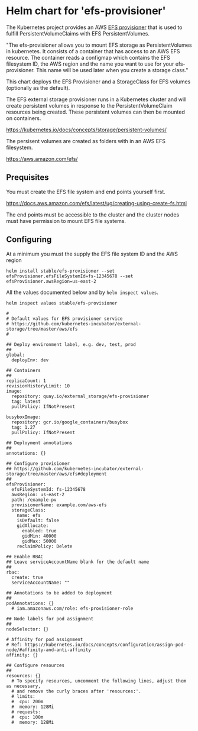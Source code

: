 # Helm chart for 'efs-provisioner'

The Kubernetes project provides an AWS [EFS provisioner](https://github.com/kubernetes-incubator/external-storage/tree/master/aws/efs)
that is used to fulfill PersistentVolumeClaims with EFS PersistentVolumes.

"The efs-provisioner allows you to mount EFS storage as PersistentVolumes in kubernetes.
It consists of a container that has access to an AWS EFS resource. The container reads
a configmap which contains the EFS filesystem ID, the AWS region and the name you want
to use for your efs-provisioner. This name will be used later when you create a storage class."

This chart deploys the EFS Provisioner and a StorageClass for EFS volumes (optionally as the default).

The EFS external storage provisioner runs in a Kubernetes cluster and will create persistent volumes
in response to the PersistentVolumeClaim resources being created. These persistent volumes can then be
mounted on containers.

  https://kubernetes.io/docs/concepts/storage/persistent-volumes/

The persisent volumes are created as folders with in an AWS EFS filesystem.

  https://aws.amazon.com/efs/

## Prequisites

You must create the EFS file system and end points yourself first.

  https://docs.aws.amazon.com/efs/latest/ug/creating-using-create-fs.html

The end points must be accessible to the cluster and the cluster nodes must have
permission to mount EFS file systems.

## Configuring

At a minimum you must the supply the EFS file system ID and the AWS region

```
helm install stable/efs-provisioner --set efsProvisioner.efsFileSystemId=fs-12345678 --set efsProvisioner.awsRegion=us-east-2
```

All the values documented below and by `helm inspect values`.

```
helm inspect values stable/efs-provisioner
```

```
#
# Default values for EFS provisioner service
# https://github.com/kubernetes-incubator/external-storage/tree/master/aws/efs
#

## Deploy environment label, e.g. dev, test, prod
##
global:
  deployEnv: dev

## Containers
##
replicaCount: 1
revisionHistoryLimit: 10
image:
  repository: quay.io/external_storage/efs-provisioner
  tag: latest
  pullPolicy: IfNotPresent

busyboxImage:
  repository: gcr.io/google_containers/busybox
  tag: 1.27
  pullPolicy: IfNotPresent

## Deployment annotations
##
annotations: {}

## Configure provisioner
## https://github.com/kubernetes-incubator/external-storage/tree/master/aws/efs#deployment
##
efsProvisioner:
  efsFileSystemId: fs-12345678
  awsRegion: us-east-2
  path: /example-pv
  provisionerName: example.com/aws-efs
  storageClass:
    name: efs
    isDefault: false
    gidAllocate:
      enabled: true
      gidMin: 40000
      gidMax: 50000
    reclaimPolicy: Delete

## Enable RBAC
## Leave serviceAccountName blank for the default name
##
rbac:
  create: true
  serviceAccountName: ""

## Annotations to be added to deployment
##
podAnnotations: {}
  # iam.amazonaws.com/role: efs-provisioner-role

## Node labels for pod assignment
##
nodeSelector: {}

# Affinity for pod assignment
# Ref: https://kubernetes.io/docs/concepts/configuration/assign-pod-node/#affinity-and-anti-affinity
affinity: {}

## Configure resources
##
resources: {}
  # To specify resources, uncomment the following lines, adjust them as necessary,
  # and remove the curly braces after 'resources:'.
  # limits:
  #  cpu: 200m
  #  memory: 128Mi
  # requests:
  #  cpu: 100m
  #  memory: 128Mi
```
